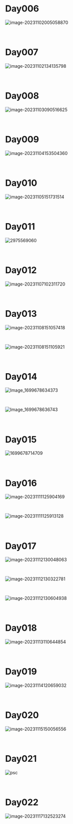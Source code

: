 # Day006

![image-20231102005058870](./assets/image-20231102005058870.png)

&nbsp;

# Day007

![image-20231102134135798](./assets/image-20231102134135798.png)

&nbsp;

# Day008

![image-20231103090516625](./assets/image-20231103090516625.png)

&nbsp;

# Day009

![image-20231104153504360](./assets/image-20231104153504360.png)

&nbsp;

# Day010

![image-20231105151731514](./assets/image-20231105151731514.png)

&nbsp;

# Day011

![2975569060](./assets/2975569060.png)

&nbsp;

# Day012

![image-20231107102311720](./assets/image-20231107102311720.png)

&nbsp;

# Day013

![image-20231108151057418](./assets/image-20231108151057418.png)

&nbsp;

![image-20231108151105921](./assets/image-20231108151105921.png)

&nbsp;

# Day014

![Image_1699678634373](./assets/Image_1699678634373.png)

&nbsp;

![Image_1699678636743](./assets/Image_1699678636743.png)

&nbsp;

# Day015

![1699678714709](./assets/1699678714709.jpeg)

&nbsp;

# Day016

![image-20231111125904169](./assets/image-20231111125904169.png)

&nbsp;

![image-20231111125913128](./assets/image-20231111125913128.png)

&nbsp;

# Day017

![image-20231112130048063](./assets/image-20231112130048063.png)

&nbsp;

![image-20231112130322781](./assets/image-20231112130322781.png)

&nbsp;

![image-20231112130604938](./assets/image-20231112130604938.png)

&nbsp;

# Day018

![image-20231113110644854](./assets/image-20231113110644854.png)

&nbsp;

# Day019

![image-20231114120659032](./assets/image-20231114120659032.png)

&nbsp;

# Day020

![image-20231115150056556](./assets/image-20231115150056556.png)

&nbsp;

# Day021

![psc](./assets/psc.png)

&nbsp;

# Day022

![image-20231117132523274](./assets/image-20231117132523274.png)
